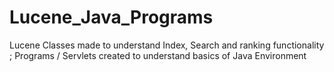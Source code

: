 Lucene_Java_Programs
====================

Lucene Classes made to understand Index, Search and ranking functionality ; Programs / Servlets created to understand basics of Java Environment
